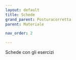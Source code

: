 ```yaml
---
layout: default
title: Schede
grand_parent: Posturacorretta
parent: Materiale

nav_order: 2

---
```



Schede con gli esercizi
